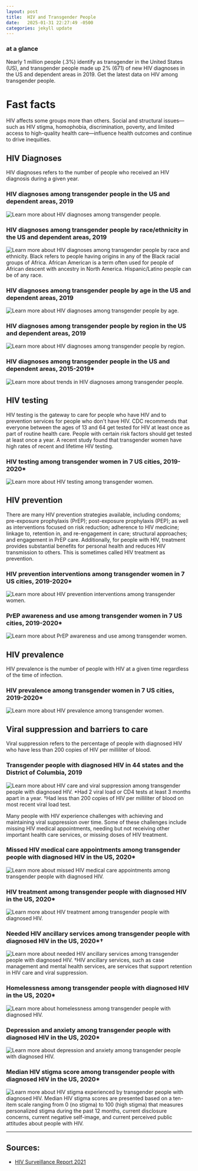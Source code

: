 ```yaml
---
layout: post
title:  HIV and Transgender People
date:   2025-01-31 22:27:49 -0500
categories: jekyll update
---
```

### at a glance

Nearly 1 million people (.3%) identify as transgender in the United States (US), and transgender people made up 2% (671) of new HIV diagnoses in the US and dependent areas in 2019. Get the latest data on HIV among transgender people.

# Fast facts

HIV affects some groups more than others. Social and structural issues—such as HIV stigma, homophobia, discrimination, poverty, and limited access to high-quality health care—influence health outcomes and continue to drive inequities. 

## HIV Diagnoses

HIV diagnoses refers to the number of people who received an HIV diagnosis during a given year.

### HIV diagnoses among transgender people in the US and dependent areas, 2019

![Learn more about HIV diagnoses among transgender people.](https://cdcarchive.github.io/assets/images/hiv/Transgender-web-content-2023_DFE-05.jpeg)

### HIV diagnoses among transgender people by race/ethnicity in the US and dependent areas, 2019

![Learn more about HIV diagnoses among transgender people by race and ethnicity. Black refers to people having origins in any of the Black racial groups of Africa. African American is a term often used for people of African descent with ancestry in North America. Hispanic/Latino people can be of any race.](https://cdcarchive.github.io/assets/images/hiv/Transgender-web-content-2023_DFE-12.jpeg)

### HIV diagnoses among transgender people by age in the US and dependent areas, 2019

![Learn more about HIV diagnoses among transgender people by age.](https://cdcarchive.github.io/assets/images/hiv/Transgender-web-content-2023_DFE-02.jpeg)

### HIV diagnoses among transgender people by region in the US and dependent areas, 2019

![Learn more about HIV diagnoses among transgender people by region.](https://cdcarchive.github.io/assets/images/hiv/Transgender-web-content-2023_DFE-01.jpeg)

### HIV diagnoses among transgender people in the US and dependent areas, 2015-2019*

![Learn more about trends in HIV diagnoses among transgender people.](https://cdcarchive.github.io/assets/images/hiv/Transgender-web-content-2023_DFE-06.jpeg)

## HIV testing

HIV testing is the gateway to care for people who have HIV and to prevention services for people who don't have HIV. CDC recommends that everyone between the ages of 13 and 64 get tested for HIV at least once as part of routine health care. People with certain risk factors should get tested at least once a year. A recent study found that transgender women have high rates of recent and lifetime HIV testing.

### HIV testing among transgender women in 7 US cities, 2019-2020*

![Learn more about HIV testing among transgender women.](https://cdcarchive.github.io/assets/images/hiv/Transgender-web-content-2023_DFE-03.jpeg)

## HIV prevention

There are many HIV prevention strategies available, including condoms; pre-exposure prophylaxis (PrEP); post-exposure prophylaxis (PEP); as well as interventions focused on risk reduction; adherence to HIV medicine; linkage to, retention in, and re-engagement in care; structural approaches; and engagement in PrEP care. Additionally, for people with HIV, treatment provides substantial benefits for personal health and reduces HIV transmission to others. This is sometimes called HIV treatment as prevention.

### HIV prevention interventions among transgender women in 7 US cities, 2019-2020*

![Learn more about HIV prevention interventions among transgender women.](https://cdcarchive.github.io/assets/images/hiv/Transgender-web-content-2023_DFE-16.jpeg)

### PrEP awareness and use among transgender women in 7 US cities, 2019-2020*

![Learn more about PrEP awareness and use among transgender women.](https://cdcarchive.github.io/assets/images/Transgender-web-content-2023_DFE-04.jpeg)

## HIV prevalence

HIV prevalence is the number of people with HIV at a given time regardless of the time of infection.

### HIV prevalence among transgender women in 7 US cities, 2019-2020*

![Learn more about HIV prevalence among transgender women.](https://cdcarchive.github.io/assets/images/hiv/Transgender-web-content-2023_DFE-07.jpeg)

## Viral suppression and barriers to care

Viral suppression refers to the percentage of people with diagnosed HIV who have less than 200 copies of HIV per milliliter of blood.

### Transgender people with diagnosed HIV in 44 states and the District of Columbia, 2019

![Learn more about HIV care and viral suppression among transgender people with diagnosed HIV. *Had 2 viral load or CD4 tests at least 3 months apart in a year. †Had less than 200 copies of HIV per milliliter of blood on most recent viral load test.](https://cdcarchive.github.io/assets/images/hiv/Transgender-web-content-2023_DFE-13.jpeg)

Many people with HIV experience challenges with achieving and maintaining viral suppression over time. Some of these challenges include missing HIV medical appointments, needing but not receiving other important health care services, or missing doses of HIV treatment.

### Missed HIV medical care appointments among transgender people with diagnosed HIV in the US, 2020*

![Learn more about missed HIV medical care appointments among transgender people with diagnosed HIV.](https://cdcarchive.github.io/assets/images/hiv/Transgender-web-content-2023_DFE-17.jpeg)

### HIV treatment among transgender people with diagnosed HIV in the US, 2020*

![Learn more about HIV treatment among transgender people with diagnosed HIV.](https://cdcarchive.github.io/assets/images/hiv/Transgender-web-content-2023_DFE-16_1.jpeg)

### Needed HIV ancillary services among transgender people with diagnosed HIV in the US, 2020*†

![Learn more about needed HIV ancillary services among transgender people with diagnosed HIV. †HIV ancillary services, such as case management and mental health services, are services that support retention in HIV care and viral suppression.](https://cdcarchive.github.io/assets/images/Transgender-web-content-2023_DFE-09.jpeg)

### Homelessness among transgender people with diagnosed HIV in the US, 2020*

![Learn more about homelessness among transgender people with diagnosed HIV.](https://cdcarchive.github.io/assets/images/hiv/Transgender-web-content-2023_DFE-15.jpeg)

### Depression and anxiety among transgender people with diagnosed HIV in the US, 2020*

![Learn more about depression and anxiety among transgender people with diagnosed HIV.](https://cdcarchive.github.io/assets/images/hiv/Transgender-web-content-2023_DFE-14)

### Median HIV stigma score among transgender people with diagnosed HIV in the US, 2020*

![Learn more about HIV stigma experienced by transgender people with diagnosed HIV. Median HIV stigma scores are presented based on a ten-item scale ranging from 0 (no stigma) to 100 (high stigma) that measures personalized stigma during the past 12 months, current disclosure concerns, current negative self-image, and current perceived public attitudes about people with HIV.](https://cdcarchive.github.io/assets/images/hiv/Transgender-web-content-2023_DFE-08.jpeg)

---

## Sources: 

* [HIV Surveillance Report 2021](https://cdcarchive.github.io/assets/pdf/_cdc_149036_DS1.pdf)
